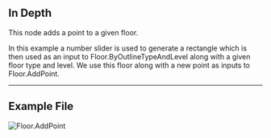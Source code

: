 ## In Depth

This node adds a point to a given floor.

In this example a number slider is used to generate a rectangle which is then used as an input to Floor.ByOutlineTypeAndLevel along with a given floor type and level.  We use this floor along with a new point as inputs to Floor.AddPoint.  


___
## Example File

![Floor.AddPoint](./Revit.Elements.Floor.AddPoint_img.jpg)